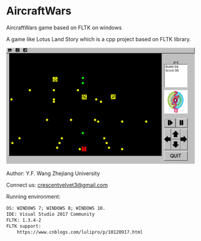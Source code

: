 # AircraftWars
AircraftWars game based on FLTK on windows

A game like Lotus Land Story which is a cpp project based on FLTK library.

![avatar](Snipaste_2020-06-30_17-33-57.png)

Author: Y.F. Wang
Zhejiang University

Connect us: crescentvelvet3@gmail.com

Running environment:

    OS: WINDOWS 7; WINDOWS 8; WINDOWS 10.
    IDE: Visual Studio 2017 Community
    FLTK: 1.3.4-2
    FLTK support:
        https://www.cnblogs.com/lulipro/p/10120917.html